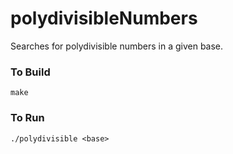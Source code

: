 # polydivisibleNumbers
Searches for polydivisible numbers in a given base.

### To Build ###

    make

### To Run ###

    ./polydivisible <base>
